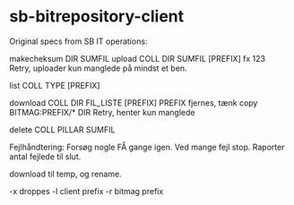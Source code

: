 # sb-bitrepository-client

Original specs from SB IT operations:

makecheksum DIR SUMFIL
upload   COLL DIR SUMFIL [PREFIX]
                         fx 123\
Retry, uploader kun manglede på mindst et ben.

list     COLL TYPE [PREFIX]

download COLL DIR FIL_LISTE [PREFIX]
  PREFIX fjernes, tænk copy BITMAG:PREFIX/* DIR
Retry, henter kun manglede

delete   COLL PILLAR SUMFIL

Fejlhåndtering:
Forsøg nogle FÅ gange igen.
Ved mange fejl stop.
Raporter antal fejlede til slut.

download til temp, og rename.

-x droppes
-l client prefix
-r bitmag prefix
